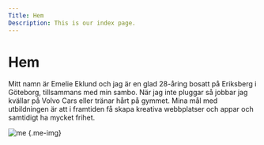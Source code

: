 ```yaml
---
Title: Hem
Description: This is our index page.
---
```


Hem
=========

Mitt namn är Emelie Eklund och jag är en glad 28-åring bosatt på Eriksberg i Göteborg, tillsammans med min sambo. När jag inte pluggar så jobbar jag kvällar på Volvo Cars eller tränar hårt på gymmet. Mina mål med utbildningen är att i framtiden få skapa kreativa webbplatser och appar och samtidigt ha mycket frihet.

![me](assets/img/me.png) {.me-img}
